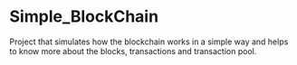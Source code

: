 # Simple_BlockChain
Project that simulates how the blockchain works in a simple way and helps to know more about the blocks, transactions and transaction pool.
